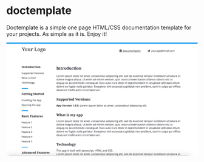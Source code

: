 # doctemplate
Doctemplate is a simple one page HTML/CSS documentation template for your projects. As simple as it is. Enjoy it!

![Doctemplate](/doctemplate.png)
